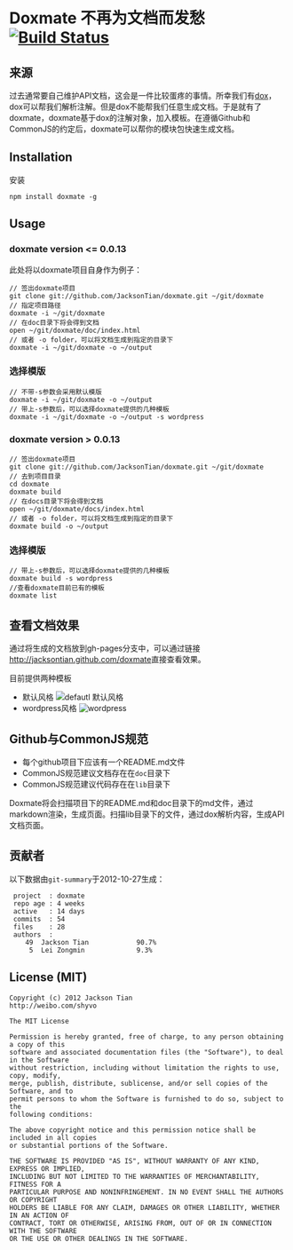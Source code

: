 Doxmate 不再为文档而发愁 [![Build Status](https://secure.travis-ci.org/JacksonTian/doxmate.png?branch=master)](http://travis-ci.org/JacksonTian/doxmate)
======================
## 来源
过去通常要自己维护API文档，这会是一件比较蛋疼的事情。所幸我们有[dox](https://github.com/visionmedia/dox)，dox可以帮我们解析注解。但是dox不能帮我们任意生成文档。于是就有了doxmate，doxmate基于dox的注解对象，加入模板。在遵循Github和CommonJS的约定后，doxmate可以帮你的模块包快速生成文档。
## Installation
安装
```
npm install doxmate -g
```
## Usage

### doxmate version <= 0.0.13

此处将以doxmate项目自身作为例子：
```
// 签出doxmate项目
git clone git://github.com/JacksonTian/doxmate.git ~/git/doxmate
// 指定项目路径
doxmate -i ~/git/doxmate
// 在doc目录下将会得到文档
open ~/git/doxmate/doc/index.html
// 或者 -o folder，可以将文档生成到指定的目录下
doxmate -i ~/git/doxmate -o ~/output
```

### 选择模版
```
// 不带-s参数会采用默认模版
doxmate -i ~/git/doxmate -o ~/output
// 带上-s参数后，可以选择doxmate提供的几种模板
doxmate -i ~/git/doxmate -o ~/output -s wordpress
```

### doxmate version > 0.0.13

```
// 签出doxmate项目
git clone git://github.com/JacksonTian/doxmate.git ~/git/doxmate
// 去到项目目录
cd doxmate
doxmate build
// 在docs目录下将会得到文档
open ~/git/doxmate/docs/index.html
// 或者 -o folder，可以将文档生成到指定的目录下
doxmate build -o ~/output
```

### 选择模版
```
// 带上-s参数后，可以选择doxmate提供的几种模板
doxmate build -s wordpress
//查看doxmate目前已有的模板
doxmate list
```

## 查看文档效果
通过将生成的文档放到gh-pages分支中，可以通过链接<http://jacksontian.github.com/doxmate>直接查看效果。

目前提供两种模板

- 默认风格
![defautl 默认风格](https://raw.github.com/JacksonTian/doxmate/master/doc/default_style.png)
- wordpress风格
![wordpress](https://raw.github.com/JacksonTian/doxmate/master/doc/wordpress_style.png)

## Github与CommonJS规范
- 每个github项目下应该有一个README.md文件
- CommonJS规范建议文档存在在`doc`目录下
- CommonJS规范建议代码存在在`lib`目录下

Doxmate将会扫描项目下的README.md和doc目录下的md文件，通过markdown渲染，生成页面。扫描lib目录下的文件，通过dox解析内容，生成API文档页面。

## 贡献者

以下数据由`git-summary`于2012-10-27生成：

```
 project  : doxmate
 repo age : 4 weeks
 active   : 14 days
 commits  : 54
 files    : 28
 authors  :
    49	Jackson Tian            90.7%
     5	Lei Zongmin             9.3%

```

## License (MIT)
```
Copyright (c) 2012 Jackson Tian
http://weibo.com/shyvo

The MIT License

Permission is hereby granted, free of charge, to any person obtaining a copy of this
software and associated documentation files (the "Software"), to deal in the Software
without restriction, including without limitation the rights to use, copy, modify,
merge, publish, distribute, sublicense, and/or sell copies of the Software, and to
permit persons to whom the Software is furnished to do so, subject to the
following conditions:

The above copyright notice and this permission notice shall be included in all copies
or substantial portions of the Software.

THE SOFTWARE IS PROVIDED "AS IS", WITHOUT WARRANTY OF ANY KIND, EXPRESS OR IMPLIED,
INCLUDING BUT NOT LIMITED TO THE WARRANTIES OF MERCHANTABILITY, FITNESS FOR A
PARTICULAR PURPOSE AND NONINFRINGEMENT. IN NO EVENT SHALL THE AUTHORS OR COPYRIGHT
HOLDERS BE LIABLE FOR ANY CLAIM, DAMAGES OR OTHER LIABILITY, WHETHER IN AN ACTION OF
CONTRACT, TORT OR OTHERWISE, ARISING FROM, OUT OF OR IN CONNECTION WITH THE SOFTWARE
OR THE USE OR OTHER DEALINGS IN THE SOFTWARE.
```
